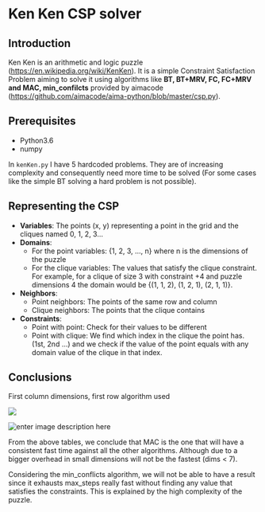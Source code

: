 


# Ken Ken CSP solver

## Introduction

Ken Ken is an arithmetic and logic puzzle (https://en.wikipedia.org/wiki/KenKen). It is a simple Constraint Satisfaction Problem aiming to solve it using algorithms like **BT, BT+MRV, FC, FC+MRV and MAC, min_confilcts** provided by aimacode (https://github.com/aimacode/aima-python/blob/master/csp.py).

## Prerequisites

* Python3.6
* numpy

In `kenKen.py` I have 5 hardcoded problems. They are of increasing complexity and consequently need more time to be solved (For some cases like the simple BT solving a hard problem is not possible).

## Representing the CSP

* **Variables**: The points (x, y) representing a point in the grid and the cliques named 0, 1, 2, 3...
* **Domains**: 
    * For the point variables: {1, 2, 3, ..., n} where n is the dimensions of the puzzle
    * For the clique variables: The values that satisfy the clique constraint. For example, for a clique of size 3 with constraint +4 and puzzle dimensions 4 the domain would be {(1, 1, 2), (1, 2, 1), (2, 1, 1)}.
* **Neighbors**: 
    * Point neighbors: The points of the same row and column
    * Clique neighbors: The points that the clique contains
* **Constraints**:
    * Point with point: Check for their values to be different
    * Point with clique: We find which index in the clique the point has. (1st, 2nd ...) and we check if the value of the point equals with any domain value of the clique in that index.


## Conclusions

First column dimensions, first row algorithm used

![](https://lh3.googleusercontent.com/dpBSX_hqHvk9HtysDwVcodd9N0aVwg1cBCLunL0yxpFa2CLxY7hHpjvE85zVufZ6t1zR1VBoPzM)

![enter image description here](https://lh3.googleusercontent.com/9ISu4YnZpZGynT4P52f9ktDrqTtv_JeM7TdRtBxgaEpsQ2FvDIen6tNPw_qALFHzBM0zQzG8jEA)

From the above tables, we conclude that MAC is the one that will have a consistent fast time against all the other algorithms. Although due to a bigger overhead in small dimensions will not be the fastest (dims < 7).

Considering the min_conflicts algorithm, we will not be able to have a result since it exhausts max_steps really fast without finding any value that satisfies the constraints. This is explained by the high complexity of the puzzle.
